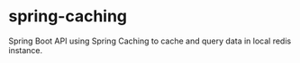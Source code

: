 # spring-caching

Spring Boot API using Spring Caching to cache and query data in local redis instance.
